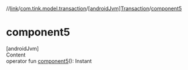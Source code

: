 //[link](../../index.md)/[com.tink.model.transaction](../index.md)/[[androidJvm]Transaction](index.md)/[component5](component5.md)



# component5  
[androidJvm]  
Content  
operator fun [component5](component5.md)(): Instant  



